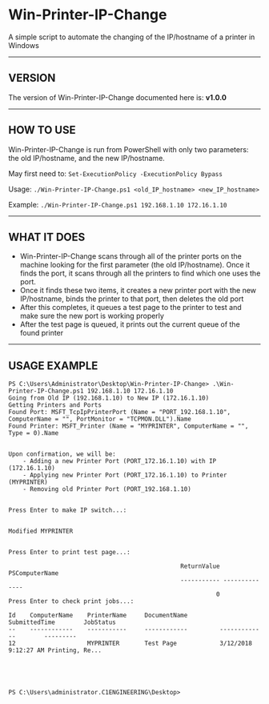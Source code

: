 # Win-Printer-IP-Change
A simple script to automate the changing of the IP/hostname of a printer in Windows



-----------------------------------------
## VERSION
The version of Win-Printer-IP-Change documented here is: **v1.0.0**



-----------------------------------------
## HOW TO USE
Win-Printer-IP-Change is run from PowerShell with only two parameters: the old IP/hostname, and the new IP/hostname.

May first need to: `Set-ExecutionPolicy -ExecutionPolicy Bypass`

Usage: `./Win-Printer-IP-Change.ps1 <old_IP_hostname> <new_IP_hostname>`

Example: `./Win-Printer-IP-Change.ps1 192.168.1.10 172.16.1.10`

-----------------------------------------
## WHAT IT DOES
- Win-Printer-IP-Change scans through all of the printer ports on the machine looking for the first parameter (the old IP/hostname). Once it finds the port, it scans through all the printers to find which one uses the port.
- Once it finds these two items, it creates a new printer port with the new IP/hostname, binds the printer to that port, then deletes the old port
- After this completes, it queues a test page to the printer to test and make sure the new port is working properly
- After the test page is queued, it prints out the current queue of the found printer



-----------------------------------------
## USAGE EXAMPLE
```
PS C:\Users\Administrator\Desktop\Win-Printer-IP-Change> .\Win-Printer-IP-Change.ps1 192.168.1.10 172.16.1.10
Going from Old IP (192.168.1.10) to New IP (172.16.1.10)
Getting Printers and Ports
Found Port: MSFT_TcpIpPrinterPort (Name = "PORT_192.168.1.10", ComputerName = "", PortMonitor = "TCPMON.DLL").Name
Found Printer: MSFT_Printer (Name = "MYPRINTER", ComputerName = "", Type = 0).Name


Upon confirmation, we will be:
    - Adding a new Printer Port (PORT_172.16.1.10) with IP (172.16.1.10)
    - Applying new Printer Port (PORT_172.16.1.10) to Printer (MYPRINTER)
    - Removing old Printer Port (PORT_192.168.1.10)


Press Enter to make IP switch...:


Modified MYPRINTER


Press Enter to print test page...:

                                                ReturnValue PSComputerName
                                                ----------- --------------
                                                          0
Press Enter to check print jobs...:

Id    ComputerName    PrinterName     DocumentName         SubmittedTime        JobStatus
--    ------------    -----------     ------------         -------------        ---------
12                    MYPRINTER       Test Page            3/12/2018 9:12:27 AM Printing, Re...





PS C:\Users\administrator.C1ENGINEERING\Desktop>
```